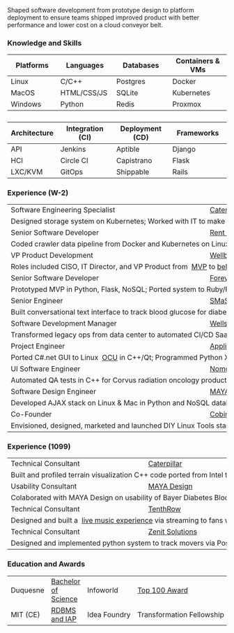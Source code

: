 Shaped software development from prototype design to platform deployment to ensure teams shipped improved product with better performance and lower cost on a cloud conveyor belt.
<h3 id="knowledge-and-skills">Knowledge and Skills</h3>
  <p>
  <table class="skills">
  <thead>
  <tr>
    <th>Platforms</th>
    <th>Languages</th>
    <th>Databases</th>
    <th>Containers &amp; VMs</th>
  </tr>
  </thead>
  <tbody>
  <tr>
    <td>Linux</td>
    <td>C/C++</td>
    <td>Postgres</td>
    <td>Docker</td>
  </tr>

  <tr>
    <td>MacOS</td>
    <td>HTML/CSS/JS</td>
    <td>SQLite</td>
    <td>Kubernetes</td>
  </tr>

  <tr>
    <td>Windows</td>
    <td>Python</td>
    <td>Redis</td>
    <td>Proxmox</td>
  </tr>
  </tbody>
  <tr><td>&nbsp;</td></tr>
  <thead>
  <tr>
    <th>Architecture</th>
    <th>Integration (CI)</th>
    <th>Deployment (CD)</th>
    <th>Frameworks</th>
  </tr>
  </thead>
  <tbody>
  <tr>
    <td>API</td>
    <td>Jenkins</td>
    <td>Aptible</td>
    <td>Django</td>
  </tr>
  <tr>
    <td>HCI</td>
    <td>Circle CI</td>
    <td>Capistrano</td>
    <td>Flask</td>
  </tr>
  <tr>
    <td>LXC/KVM</td>
    <td>GitOps</td>
    <td>Shippable</td>
    <td>Rails</td>
  </tr>
  <tr>
  </tr>
  <tr>
  </tr>

  </tbody>
  </table>
  </p>

  <h3>Experience (W-2)</h3>
  <p>
  <table class="experience">
  <tbody>
  <tr><td nowrap="nowrap">Software Engineering Specialist</td><td nowrap="nowrap"><a href="https://www.cat.com/en_US.html">Caterpillar</a></td><td nowrap="nowrap">2018-2020</td></tr>
  <tr><td nowrap="nowrap" colspan="3">Designed storage system on Kubernetes; Worked with IT to make provisioning private cloud infrastructure feasible</td></tr>
  <tr><td nowrap="nowrap">Senior Software Developer</td><td nowrap="nowrap"><a href="https://www.realpage.com/">Rent Jungle</a></td><td nowrap="nowrap">2016-2018</td></tr>
  <tr><td nowrap="nowrap" colspan="3">Coded crawler data pipeline from Docker and Kubernetes on Linux & Mac to AWS in Python with Postgres &amp; MySQL</td></tr>
  <tr><td nowrap="nowrap">VP Product Development</td><td nowrap="nowrap"><a href="http://www.wellbridgehealth.com/">Wellbridge Health</a></td><td nowrap="nowrap">2015-2016</td></tr>
  <tr><td nowrap="nowrap" colspan="3">Roles included CISO, IT Director, and VP Product from&nbsp;&nbsp;<a href="https://en.wikipedia.org/wiki/Minimum_viable_product">MVP</a> to <a href="https://en.wikipedia.org/wiki/Remote_patient_monitoring">behavioral health platform</a> in Django, Postgres, and Aptible</td></tr>
  <tr><td nowrap="nowrap">Senior Software Developer</td><td nowrap="nowrap"><a href="https://www.forever.com/">Forever</a></td><td nowrap="nowrap">2013-2014</td></tr>
  <tr><td nowrap="nowrap" colspan="3">Prototyped MVP in Python, Flask, NoSQL; Ported system to Ruby/Rails/Postgres for production deployment on Heroku</td></tr>
  <tr><td nowrap="nowrap">Senior Engineer</td><td nowrap="nowrap"><a href="https://www.mindmatrix.net/">SMaSh</a></td><td nowrap="nowrap">2011-2012</td> 
  <tr><td nowrap="nowrap" colspan="3">Built conversational text interface to track blood glucose for diabetes patients in Python, Flask, Postgres, and Heroku</td></tr>
  <tr><td nowrap="nowrap">Software Development Manager</td><td nowrap="nowrap"><a href="https://www.wellspring.com/">Wellspring</a></td><td nowrap="nowrap">2010-2011</td> 
  <tr><td nowrap="nowrap" colspan="3">Transformed legacy ops from data center to automated CI/CD SaaS deployment cutting daily support to near zero</td></tr>
  <tr><td nowrap="nowrap">Project Engineer</td><td nowrap="nowrap"><a href="https://www.qinetiq.com/en/what-we-do/services-and-products/talon-medium-sized-tactical-robot">Applied Perception</a></td><td nowrap="nowrap">2008-2009</td></tr>
  <tr><td nowrap="nowrap" colspan="3">Ported C#.net GUI to Linux&nbsp;&nbsp;<a href="https://en.wikipedia.org/wiki/Foster-Miller_TALON">OCU</a> in C++/Qt; Programmed Python XML sonar parser/viz between C++ GUI &amp;&nbsp;&nbsp;&nbsp;<a href="https://www.spiedigitallibrary.org/conference-proceedings-of-spie/7664/766418/Remote-robotic-countermine-systems/10.1117/12.850324.short">HULS</a></td></tr></tr>
  <tr><td nowrap="nowrap">UI Software Engineer</td><td nowrap="nowrap"><a href="http://www.nomos.com/pdf/BN_MB_Corvus_MSF0003_R1_06142016.pdf">Nomos</a></td><td nowrap="nowrap">2006-2007</td</tr>
  <tr><td nowrap="nowrap" colspan="3">Automated QA tests in C++ for Corvus radiation oncology product; Prototyped and storyboarded 4D design in C++/Qt</td></tr>
  <tr><td nowrap="nowrap">Software Design Engineer</td><td nowrap="nowrap"><a href="https://remakelearning.org/organization/maya-design/">MAYA Design</a></td><td nowrap="nowrap">2004-2006</td></tr>
  <tr><td nowrap="nowrap" colspan="3">Developed AJAX stack on Linux & Mac in Python and NoSQL database; built predecessor to Hue in C#.net for Philips<td nowrap="nowrap"><td nowrap="nowrap"><td nowrap="nowrap"><td nowrap="nowrap">
  <tr><td nowrap="nowrap">Co-Founder</td><td nowrap="nowrap"><a href="https://no.wikipedia.org/wiki/Cobind_Desktop">Cobind</a></td><td nowrap="nowrap">2003-2004</td></tr>
  <tr><td nowrap="nowrap" colspan="3">Envisioned, designed, marketed and launched DIY Linux Tools startup to build custom Linux distros online</td></tr>
  </tbody>
  </table>
  </p>

 <h3 id="short-term-experience">Experience (1099)</h3>
  <p>
  <table class="experience">
<tbody>
    <tr><td nowrap="nowrap">Technical Consultant</td><td nowrap="nowrap"><a href="https://www.cat.com/en_US.html">Caterpillar</a></td><td nowrap="nowrap">2021</td></tr>
  <tr><td nowrap="nowrap" colspan="3">Built and profiled terrain visualization C++ code ported from Intel to Xilinx&nbsp;&nbsp;<a href="https://www.xilinx.com/products/boards-and-kits/cu104.html">ZCU-104</a></td></tr>

  <tr><td nowrap="nowrap">Usability Consultant</td><td nowrap="nowrap"><a href="https://remakelearning.org/organization/maya-design/">MAYA Design</a></td><td nowrap="nowrap">2008</td></tr>
  <tr><td nowrap="nowrap" colspan="3">Colaborated with MAYA Design on usability of Bayer Diabetes Blood Sugar Monitor<td nowrap="nowrap">

  <tr><td nowrap="nowrap">Technical Consultant</td><td nowrap="nowrap"><a href="https://www.youtube.com/user/TenthRowConcerts">TenthRow</a></td><td nowrap="nowrap">2009</td></tr> 
  <tr><td nowrap="nowrap" colspan="3">Designed and built a&nbsp;&nbsp;<a href="https://www.youtube.com/user/TenthRowConcerts?app=desktop">live music experience</a> via streaming to fans worldwide</td></tr>


  <tr><td nowrap="nowrp">Technical Consultant</td><td nowrap="nowrap"><a href="http://movemarker.com/pdf/Zenit_whitepaper.pdf">Zenit Solutions</a></td><td nowrap="nowrap">2008</td></tr> 
  <tr><td nowrap="nowrap" colspan="3">Designed and implemented python system to track movers via PostGIS and web2py</td></tr>

</tbody>
  </table>
  </p>

  <h3>Education and Awards</h3>

  <p>
  <table class="education">
  <tr><td nowrap="nowrap">Duquesne</td><td><a href="https://www.duq.edu/academics/colleges-and-schools/business/index.php?school=Palumbo-Donahue+School+of+Business">Bachelor of Science</a></td>
  <td nowrap="nowrap">Infoworld</b></td><td nowrap="nowrap"><a href="https://books.google.com/books?id=oDYEAAAAMBAJ&lpg=PA20&vq=u-form&pg=PA20#v=onepage&q=u-form&f=false">Top 100 Award</a></td></tr>
  <tr><td nowrap="nowrap">MIT (CE)<td><a href="https://philip.greenspun.com/teaching/rdbms-iap-2015">RDBMS and IAP</a></td><td nowrap="nowrap">Idea Foundry</b></td><td nowrap="nowrap">Transformation Fellowship</td></tr>
  </table>
  </p>
